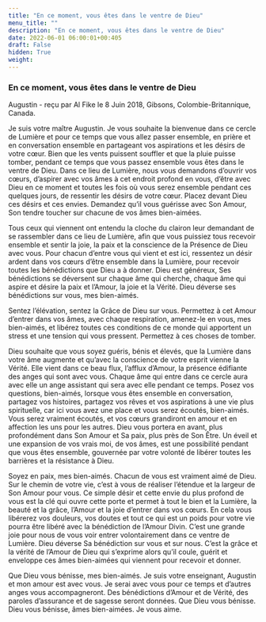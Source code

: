 ```yaml
---
title: "En ce moment, vous êtes dans le ventre de Dieu"
menu_title: ""
description: "En ce moment, vous êtes dans le ventre de Dieu"
date: 2022-06-01 06:00:01+00:405
draft: False
hidden: True
weight:
---
```

### En ce moment, vous êtes dans le ventre de Dieu

Augustin - reçu par Al Fike le 8 Juin 2018, Gibsons, Colombie-Britannique, Canada.

Je suis votre maître Augustin. Je vous souhaite la bienvenue dans ce cercle de Lumière et pour ce temps que vous allez passer ensemble, en prière et en conversation ensemble en partageant vos aspirations et les désirs de votre cœur. Bien que les vents puissent souffler et que la pluie puisse tomber, pendant ce temps que vous passez ensemble vous êtes dans le ventre de Dieu. Dans ce lieu de Lumière, nous vous demandons d’ouvrir vos cœurs, d’aspirer avec vos âmes à cet endroit profond en vous, d’être avec Dieu en ce moment et toutes les fois où vous serez ensemble pendant ces quelques jours, de ressentir les désirs de votre cœur. Placez devant Dieu ces désirs et ces envies. Demandez qu’il vous guérisse avec Son Amour, Son tendre toucher sur chacune de vos âmes bien-aimées.

Tous ceux qui viennent ont entendu la cloche du clairon leur demandant de se rassembler dans ce lieu de Lumière, afin que vous puissiez tous recevoir ensemble et sentir la joie, la paix et la conscience de la Présence de Dieu avec vous. Pour chacun d’entre vous qui vient et est ici, ressentez un désir ardent dans vos cœurs d’être ensemble dans la Lumière, pour recevoir toutes les bénédictions que Dieu a à donner. Dieu est généreux, Ses bénédictions se déversent sur chaque âme qui cherche, chaque âme qui aspire et désire la paix et l’Amour, la joie et la Vérité. Dieu déverse ses bénédictions sur vous, mes bien-aimés.

Sentez l’élévation, sentez la Grâce de Dieu sur vous. Permettez à cet Amour d’entrer dans vos âmes, avec chaque respiration, amenez-le en vous, mes bien-aimés, et libérez toutes ces conditions de ce monde qui apportent un stress et une tension qui vous pressent. Permettez à ces choses de tomber.

Dieu souhaite que vous soyez guéris, bénis et élevés, que la Lumière dans votre âme augmente et qu’avec la conscience de votre esprit vienne la Vérité. Elle vient dans ce beau flux, l’afflux d’Amour, la présence édifiante des anges qui sont avec vous. Chaque âme qui entre dans ce cercle aura avec elle un ange assistant qui sera avec elle pendant ce temps. Posez vos questions, bien-aimés, lorsque vous êtes ensemble en conversation, partagez vos histoires, partagez vos rêves et vos aspirations à une vie plus spirituelle, car ici vous avez une place et vous serez écoutés, bien-aimés. Vous serez vraiment écoutés, et vos cœurs grandiront en amour et en affection les uns pour les autres. Dieu vous portera en avant, plus profondément dans Son Amour et Sa paix, plus près de Son Être. Un éveil et une expansion de vos vrais moi, de vos âmes, est une possibilité pendant que vous êtes ensemble, gouvernée par votre volonté de libérer toutes les barrières et la résistance à Dieu.

Soyez en paix, mes bien-aimés. Chacun de vous est vraiment aimé de Dieu. Sur le chemin de votre vie, c’est à vous de réaliser l’étendue et la largeur de Son Amour pour vous. Ce simple désir et cette envie du plus profond de vous est la clé qui ouvre cette porte et permet à tout le bien et la Lumière, la beauté et la grâce, l’Amour et la joie d’entrer dans vos cœurs. En cela vous libérerez vos douleurs, vos doutes et tout ce qui est un poids pour votre vie pourra être libéré avec la bénédiction de l’Amour Divin. C’est une grande joie pour nous de vous voir entrer volontairement dans ce ventre de Lumière. Dieu déverse Sa bénédiction sur vous et sur nous. C’est la grâce et la vérité de l’Amour de Dieu qui s’exprime alors qu’il coule, guérit et enveloppe ces âmes bien-aimées qui viennent pour recevoir et donner.

Que Dieu vous bénisse, mes bien-aimés. Je suis votre enseignant, Augustin et mon amour est avec vous. Je serai avec vous pour ce temps et d’autres anges vous accompagneront. Des bénédictions d’Amour et de Vérité, des paroles d’assurance et de sagesse seront données. Que Dieu vous bénisse. Dieu vous bénisse, âmes bien-aimées. Je vous aime.
